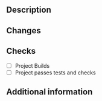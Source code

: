 ## Description
<Description of the pull request>

## Changes
<Changes made>

## Checks
- [ ] Project Builds
- [ ] Project passes tests and checks

## Additional information

